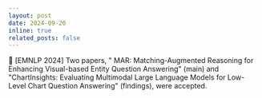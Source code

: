 ```yaml
---
layout: post
date: 2024-09-20 
inline: true
related_posts: false
---
```


:pencil: [EMNLP 2024] Two papers, "	
MAR: Matching-Augmented Reasoning for Enhancing Visual-based Entity Question Answering" (main) and "ChartInsights: Evaluating Multimodal Large Language Models for Low-Level Chart Question Answering" (findings), were accepted.